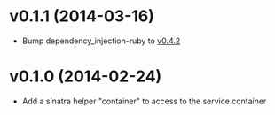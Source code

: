 # v0.1.1 (2014-03-16)

* Bump dependency_injection-ruby to [v0.4.2](https://github.com/kdisneur/dependency_injection-ruby/blob/develop/CHANGELOG.md#042-2014-03-16)

# v0.1.0 (2014-02-24)

* Add a sinatra helper "container" to access to the service container
